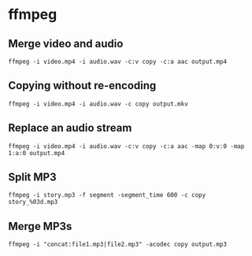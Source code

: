 # ffmpeg

## Merge video and audio

    ffmpeg -i video.mp4 -i audio.wav -c:v copy -c:a aac output.mp4

## Copying without re-encoding

    ffmpeg -i video.mp4 -i audio.wav -c copy output.mkv

## Replace an audio stream

    ffmpeg -i video.mp4 -i audio.wav -c:v copy -c:a aac -map 0:v:0 -map 1:a:0 output.mp4

## Split MP3

    ffmpeg -i story.mp3 -f segment -segment_time 600 -c copy story_%03d.mp3

## Merge MP3s

    ffmpeg -i "concat:file1.mp3|file2.mp3" -acodec copy output.mp3

